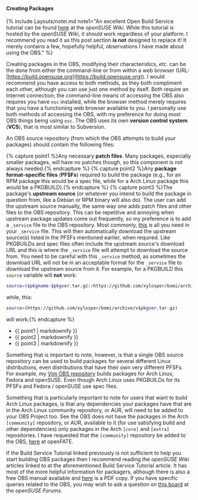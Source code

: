 #### Creating Packages
{% include Layouts/notei.md note1="An excellent Open Build Service tutorial can be found [here](https://en.opensuse.org/openSUSE:Build_Service_Tutorial) at the *openSUSE Wiki*. While this tutorial is hosted by the *openSUSE Wiki*, it should work regardless of your platform. I recommend you read it as this post section **is not** designed to replace it! It merely contains a few, hopefully helpful, observations I have made about using the OBS." %}

Creating packages in the OBS, modifying their characteristics, *etc.* can be the done from either the command-line or from within a web browser (URL: [https://build.opensuse.org](https://build.opensuse.org)). I would recommend you have access to both methods, as they both compliment each other, although you can use just one method by itself. Both require an Internet connection; the command-line means of accessing the OBS also requires you have `osc` installed, while the browser method merely requires that you have a functioning web browser available to you. I personally use both methods of accessing the OBS, with my preference for doing most OBS things being using `osc`. The OBS uses its own **version control system** (**VCS**), that is most similar to Subversion.

An OBS source repository (from which the OBS attempts to build your packages) should contain the following files:

{% capture point1 %}Any necessary **patch files**. Many packages, especially smaller packages, will have no patches though, so this component is not always needed.{% endcapture %}
{% capture point2 %}Any **package format-specific files** (**PFSFs**) required to build the package (e.g., for an RPM package this would be a spec file, while for a Arch Linux package this would be a PKGBUILD).{% endcapture %}
{% capture point3 %}The package's **upstream source** (or whatever you intend to build the package in question from, like a Debian or RPM binary will also do). The user can add the upstream source manually, the same way one adds patch files and other files to the OBS repository. This can be repetitive and annoying when upstream package updates come out frequently, so my preference is to add a `_service` file to the OBS repository. Most commonly, [this](https://build.opensuse.org/package/view_file/home:fusion809/vim/_service?expand=1) is all you need in your `_service` file. This will then automatically download the upstream source(s) listed in the PFSFs mentioned earlier, when required. Like PKGBUILDs and spec files often include the upstream source's download URL and this is where the `_service` file will attempt to download the source from. You need to be careful with this `_service` method, as sometimes the download URL will not be in an acceptable format for the `_service` file to download the upstream source from it. For example, for a PKGBUILD this `source` variable will **not** work:

~~~ bash
source=($pkgname-$pkgver.tar.gz::https://github.com/xylosper/bomi/archive/v$pkgver.tar.gz)
~~~

while, this:

~~~ bash
source=(https://github.com/xylosper/bomi/archive/v$pkgver.tar.gz)
~~~

will work.{% endcapture %}
<ul>
<li>{{ point1 | markdownify }}</li>
<li>{{ point2 | markdownify }}</li>
<li>{{ point3 | markdownify }}</li>
</ul>

Something that is important to note, however, is that a single OBS source repository can be used to build packages for several different Linux distributions, even distributions that have their own very different PFSFs. For example, my [Vim OBS repository](https://build.opensuse.org/package/show/home:fusion809/vim) builds packages for Arch Linux, Fedora and openSUSE. Even though Arch Linux uses PKGBUILDs for its PFSFs and Fedora / openSUSE use spec files.

Something that is particularly important to note for users that want to build Arch Linux packages, is that any dependencies your packages have that are in the Arch Linux community repository, or AUR, will need to be added to your OBS Project too. See the OBS does not have the packages in the Arch `[community]` repository, or AUR, available to it (for use satisfying build and other dependencies) only packages in the Arch `[core]` and `[extra]` repositories. I have requested that the `[community]` repository be added to the OBS, [here](https://features.opensuse.org/320680) at openFATE.

If the Build Service Tutorial linked previously is not sufficient to help you start building OBS packages then I recommend reading the *openSUSE Wiki* articles linked to at the aforementioned Build Service Tutorial article. It has most of the more helpful information for packagers, although there is also a free OBS manual available and [here](http://openbuildservice.org/files/manuals/obs-reference-guide.pdf) is a PDF copy. If you have specific queries related to the OBS, you may wish to ask a question on [this board](https://forums.opensuse.org/forumdisplay.php/692-Open-Build-Service-(OBS)) at the *openSUSE Forums*.
